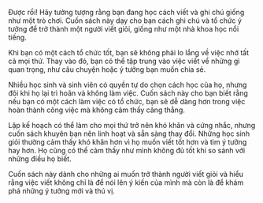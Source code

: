 Được rồi! Hãy tưởng tượng rằng bạn đang học cách viết và ghi chú giống như một trò chơi. Cuốn sách này dạy cho bạn cách ghi chú và tổ chức ý tưởng để trở thành một người viết giỏi, giống như một nhà khoa học nổi tiếng.

Khi bạn có một cách tổ chức tốt, bạn sẽ không phải lo lắng về việc nhớ tất cả mọi thứ. Thay vào đó, bạn có thể tập trung vào việc viết về những gì quan trọng, như câu chuyện hoặc ý tưởng bạn muốn chia sẻ.

Nhiều học sinh và sinh viên có quyền tự do chọn cách học của họ, nhưng đôi khi họ lại trì hoãn và không làm việc. Cuốn sách này cho bạn biết rằng nếu bạn có một cách làm việc có tổ chức, bạn sẽ dễ dàng hơn trong việc hoàn thành công việc mà không cảm thấy căng thẳng.

Lập kế hoạch có thể làm cho mọi thứ trở nên khó khăn và cứng nhắc, nhưng cuốn sách khuyên bạn nên linh hoạt và sẵn sàng thay đổi. Những học sinh giỏi thường cảm thấy khó khăn hơn vì họ muốn viết tốt hơn và tìm ý tưởng hay hơn. Họ cũng có thể cảm thấy như mình không đủ tốt khi so sánh với những điều họ biết.

Cuốn sách này dành cho những ai muốn trở thành người viết giỏi và hiểu rằng việc viết không chỉ là để nói lên ý kiến của mình mà còn là để khám phá những ý tưởng mới và thú vị.